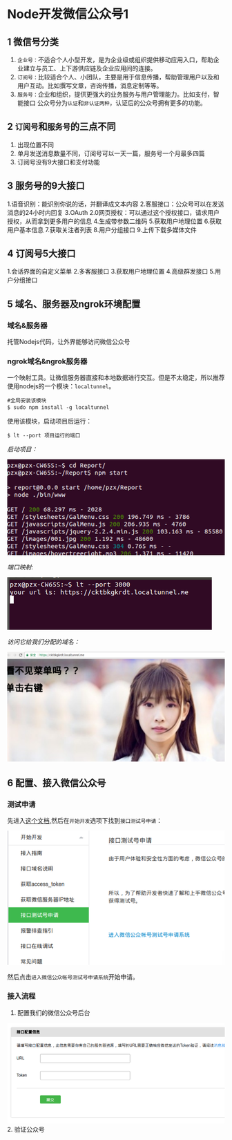 # Node开发微信公众号1

## 1 微信号分类
1. `企业号：`不适合个人小型开发，是为企业级或组织提供移动应用入口，帮助企业建立与员工、上下游供应链及企业应用间的连接。
2. `订阅号：`比较适合个人、小团队，主要是用于信息传播，帮助管理用户以及和用户互动。比如撰写文章，咨询传播，消息定制等等。
3. `服务号：`企业和组织，提供更强大的业务服务与用户管理能力。比如支付，智能接口
公众号分为`认证`和`非认证两种`，认证后的公众号拥有更多的功能。

## 2 `订阅号`和`服务号`的三点不同
1. 出现位置不同
2. 单月发送消息数量不同，订阅号可以一天一篇，服务号一个月最多四篇
3. 订阅号没有9大接口和支付功能

## 3 服务号的9大接口
1.语音识别：能识别你说的话，并翻译成文本内容
2.客服接口：公众号可以在发送消息的24小时内回复
3.OAuth 2.0网页授权：可以通过这个授权接口，请求用户授权，从而拿到更多用户的信息
4.生成带参数二维码
5.获取用户地理位置
6.获取用户基本信息
7.获取关注者列表
8.用户分组接口
9.上传下载多媒体文件

## 4 订阅号5大接口
1.会话界面的自定义菜单
2.多客服接口
3.获取用户地理位置
4.高级群发接口
5.用户分组接口

## 5 域名、服务器及ngrok环境配置
### 域名&服务器
托管Nodejs代码，让外界能够访问微信公众号
### ngrok域名&ngrok服务器
一个映射工具。让微信服务器直接和本地数据进行交互。但是不太稳定，所以推荐使用nodejs的一个模块：`localtunnel`。
```
#全局安装该模块
$ sudo npm install -g localtunnel
```
使用该模块，启动项目后运行：
```
$ lt --port 项目运行的端口
```
*启动项目：*

![](img/001.png)

*端口映射:*

![](img/002.png)

*访问它给我们分配的域名：*

![](img/003.png)

## 6 配置、接入微信公众号
### 测试申请
先进入[这个文档](https://mp.weixin.qq.com/wiki?t=resource/res_main&id=mp1421137522),然后在`开始开发`选项下找到`接口测试号申请`：

![](img/004.png)

然后点击`进入微信公众帐号测试号申请系统`开始申请。

### 接入流程
1. 配置我们的微信公众号后台
  
  ![](img/005.png)
2. 验证公众号




